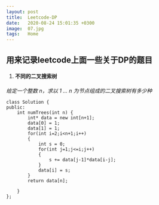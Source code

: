 ```yaml
---
layout: post
title:  Leetcode-DP
date:   2020-08-24 15:01:35 +0300
image:  07.jpg
tags:   Home
---
```

## 用来记录leetcode上面一些关于DP的题目
1. #### 不同的二叉搜索树
*给定一个整数 n，求以 1 ... n 为节点组成的二叉搜索树有多少种*
```
class Solution {
public:
    int numTrees(int n) {
        int* data = new int[n+1];
        data[0] = 1;
        data[1] = 1;
        for(int i=2;i<n+1;i++)
        {
            int s = 0;
            for(int j=1;j<=i;j++)
            {
                s += data[j-1]*data[i-j];
            }
            data[i] = s;
        }
        return data[n];

    }
};
```